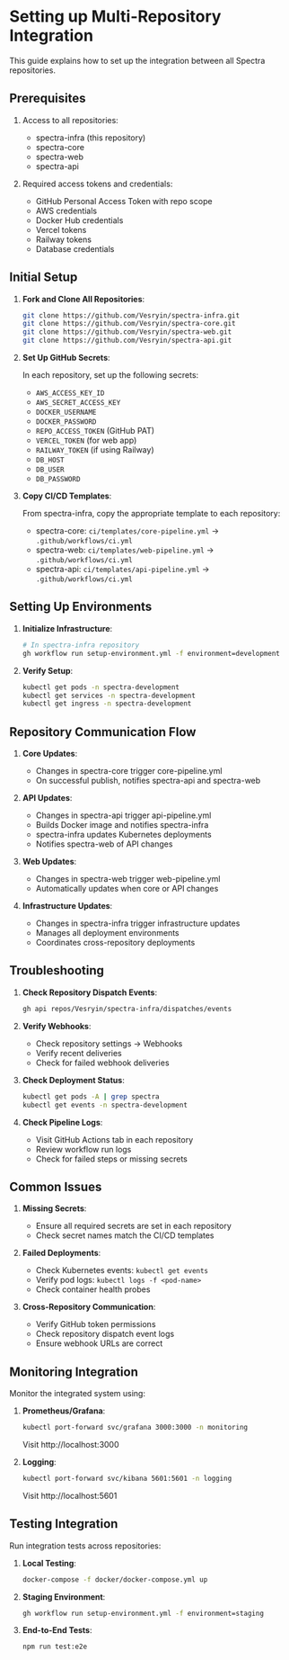 # Setting up Multi-Repository Integration

This guide explains how to set up the integration between all Spectra repositories.

## Prerequisites

1. Access to all repositories:
   - spectra-infra (this repository)
   - spectra-core
   - spectra-web
   - spectra-api

2. Required access tokens and credentials:
   - GitHub Personal Access Token with repo scope
   - AWS credentials
   - Docker Hub credentials
   - Vercel tokens
   - Railway tokens
   - Database credentials

## Initial Setup

1. **Fork and Clone All Repositories**:
   ```bash
   git clone https://github.com/Vesryin/spectra-infra.git
   git clone https://github.com/Vesryin/spectra-core.git
   git clone https://github.com/Vesryin/spectra-web.git
   git clone https://github.com/Vesryin/spectra-api.git
   ```

2. **Set Up GitHub Secrets**:
   
   In each repository, set up the following secrets:
   - `AWS_ACCESS_KEY_ID`
   - `AWS_SECRET_ACCESS_KEY`
   - `DOCKER_USERNAME`
   - `DOCKER_PASSWORD`
   - `REPO_ACCESS_TOKEN` (GitHub PAT)
   - `VERCEL_TOKEN` (for web app)
   - `RAILWAY_TOKEN` (if using Railway)
   - `DB_HOST`
   - `DB_USER`
   - `DB_PASSWORD`

3. **Copy CI/CD Templates**:
   
   From spectra-infra, copy the appropriate template to each repository:
   - spectra-core: `ci/templates/core-pipeline.yml` → `.github/workflows/ci.yml`
   - spectra-web: `ci/templates/web-pipeline.yml` → `.github/workflows/ci.yml`
   - spectra-api: `ci/templates/api-pipeline.yml` → `.github/workflows/ci.yml`

## Setting Up Environments

1. **Initialize Infrastructure**:
   ```bash
   # In spectra-infra repository
   gh workflow run setup-environment.yml -f environment=development
   ```

2. **Verify Setup**:
   ```bash
   kubectl get pods -n spectra-development
   kubectl get services -n spectra-development
   kubectl get ingress -n spectra-development
   ```

## Repository Communication Flow

1. **Core Updates**:
   - Changes in spectra-core trigger core-pipeline.yml
   - On successful publish, notifies spectra-api and spectra-web

2. **API Updates**:
   - Changes in spectra-api trigger api-pipeline.yml
   - Builds Docker image and notifies spectra-infra
   - spectra-infra updates Kubernetes deployments
   - Notifies spectra-web of API changes

3. **Web Updates**:
   - Changes in spectra-web trigger web-pipeline.yml
   - Automatically updates when core or API changes

4. **Infrastructure Updates**:
   - Changes in spectra-infra trigger infrastructure updates
   - Manages all deployment environments
   - Coordinates cross-repository deployments

## Troubleshooting

1. **Check Repository Dispatch Events**:
   ```bash
   gh api repos/Vesryin/spectra-infra/dispatches/events
   ```

2. **Verify Webhooks**:
   - Check repository settings → Webhooks
   - Verify recent deliveries
   - Check for failed webhook deliveries

3. **Check Deployment Status**:
   ```bash
   kubectl get pods -A | grep spectra
   kubectl get events -n spectra-development
   ```

4. **Check Pipeline Logs**:
   - Visit GitHub Actions tab in each repository
   - Review workflow run logs
   - Check for failed steps or missing secrets

## Common Issues

1. **Missing Secrets**:
   - Ensure all required secrets are set in each repository
   - Check secret names match the CI/CD templates

2. **Failed Deployments**:
   - Check Kubernetes events: `kubectl get events`
   - Verify pod logs: `kubectl logs -f <pod-name>`
   - Check container health probes

3. **Cross-Repository Communication**:
   - Verify GitHub token permissions
   - Check repository dispatch event logs
   - Ensure webhook URLs are correct

## Monitoring Integration

Monitor the integrated system using:

1. **Prometheus/Grafana**:
   ```bash
   kubectl port-forward svc/grafana 3000:3000 -n monitoring
   ```
   Visit http://localhost:3000

2. **Logging**:
   ```bash
   kubectl port-forward svc/kibana 5601:5601 -n logging
   ```
   Visit http://localhost:5601

## Testing Integration

Run integration tests across repositories:

1. **Local Testing**:
   ```bash
   docker-compose -f docker/docker-compose.yml up
   ```

2. **Staging Environment**:
   ```bash
   gh workflow run setup-environment.yml -f environment=staging
   ```

3. **End-to-End Tests**:
   ```bash
   npm run test:e2e
   ```
